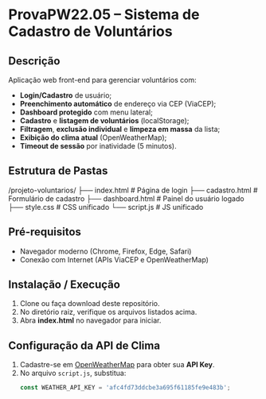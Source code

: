 # ProvaPW22.05 – Sistema de Cadastro de Voluntários

## Descrição
Aplicação web front-end para gerenciar voluntários com:

- **Login/Cadastro** de usuário;
- **Preenchimento automático** de endereço via CEP (ViaCEP);
- **Dashboard protegido** com menu lateral;
- **Cadastro** e **listagem de voluntários** (localStorage);
- **Filtragem**, **exclusão individual** e **limpeza em massa** da lista;
- **Exibição do clima atual** (OpenWeatherMap);
- **Timeout de sessão** por inatividade (5 minutos).

## Estrutura de Pastas
/projeto-voluntarios/
├── index.html # Página de login
├── cadastro.html # Formulário de cadastro
├── dashboard.html # Painel do usuário logado
├── style.css # CSS unificado
└── script.js # JS unificado

## Pré-requisitos
- Navegador moderno (Chrome, Firefox, Edge, Safari)  
- Conexão com Internet (APIs ViaCEP e OpenWeatherMap)

## Instalação / Execução
1. Clone ou faça download deste repositório.  
2. No diretório raiz, verifique os arquivos listados acima.  
3. Abra **index.html** no navegador para iniciar.

## Configuração da API de Clima
1. Cadastre-se em [OpenWeatherMap](https://home.openweathermap.org/users/sign_up) para obter sua **API Key**.  
2. No arquivo `script.js`, substitua:
   ```js
   const WEATHER_API_KEY = 'afc4fd73ddcbe3a695f61185fe9e483b';